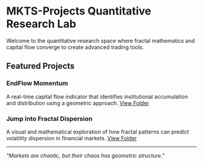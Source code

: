 # MKTS-Projects Quantitative Research Lab

Welcome to the quantitative research space where fractal mathematics and capital flow converge to create advanced trading tools.

## Featured Projects

### EndFlow Momentum  
A real-time capital flow indicator that identifies institutional accumulation and distribution using a geometric approach. [View Folder](./EndFlow_Momentum_Studio/)

### Jump into Fractal Dispersion
A visual and mathematical exploration of how fractal patterns can predict volatility dispersion in financial markets. [View Folder](./Jump_into_Fractal_Dispersion_Studio/)

---

*"Markets are chaotic, but their chaos has geometric structure."*